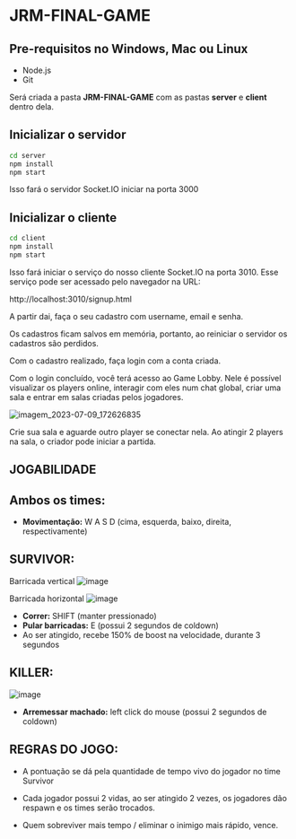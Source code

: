 # JRM-FINAL-GAME

## Pre-requisitos no Windows, Mac ou Linux
* Node.js
* Git

Será criada a pasta **JRM-FINAL-GAME** com as pastas **server** e **client** dentro dela.

## Inicializar o servidor
```bash
cd server
npm install
npm start
```

Isso fará o servidor Socket.IO iniciar na porta 3000

## Inicializar o cliente
```bash
cd client
npm install
npm start
```

Isso fará iniciar o serviço do nosso cliente Socket.IO na porta 3010. Esse serviço pode ser acessado pelo navegador na URL:

http://localhost:3010/signup.html

A partir dai, faça o seu cadastro com username, email e senha.

Os cadastros ficam salvos em memória, portanto, ao reiniciar o servidor os cadastros são perdidos.

Com o cadastro realizado, faça login com a conta criada.

Com o login concluído, você terá acesso ao Game Lobby. Nele é possível visualizar os players online, interagir com eles num chat global, criar uma sala e entrar em salas criadas pelos jogadores.

![imagem_2023-07-09_172626835](https://github.com/davidonigit/JRM-FINAL-GAME/assets/93225780/79ecaf72-2cf6-45d4-8ea5-3d5e41347eb4)

Crie sua sala e aguarde outro player se conectar nela. Ao atingir 2 players na sala, o criador pode iniciar a partida.

## JOGABILIDADE

## Ambos os times:

- **Movimentação:** W A S D (cima, esquerda, baixo, direita, respectivamente)

## SURVIVOR:
Barricada vertical
![image](https://github.com/davidonigit/JRM-FINAL-GAME/assets/93225780/554f01bf-5c2e-4db8-93e6-77e82658341a)

Barricada horizontal
![image](https://github.com/davidonigit/JRM-FINAL-GAME/assets/93225780/5ee14683-2d79-4f58-94bb-9e023de45c5e)

- **Correr:** SHIFT (manter pressionado)
- **Pular barricadas:** E (possui 2 segundos de coldown)
- Ao ser atingido, recebe 150% de boost na velocidade, durante 3 segundos

## KILLER:

![image](https://github.com/davidonigit/JRM-FINAL-GAME/assets/93225780/dee970d8-4fea-4aff-b50f-45eacb698fb1)

- **Arremessar machado:** left click do mouse (possui 2 segundos de coldown)

## REGRAS DO JOGO:

- A pontuação se dá pela quantidade de tempo vivo do jogador no time Survivor

- Cada jogador possui 2 vidas, ao ser atingido 2 vezes, os jogadores dão respawn e os times serão trocados.

- Quem sobreviver mais tempo / eliminar o inimigo mais rápido, vence.
